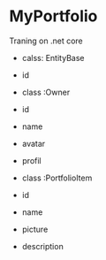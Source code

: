 # MyPortfolio
Traning on .net core
- calss: EntityBase 
- id

- class :Owner
- id
- name
- avatar
- profil

- class :PortfolioItem
- id
- name
- picture
- description
